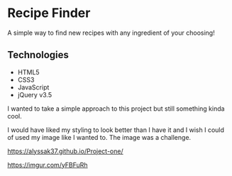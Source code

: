 # Recipe Finder
A simple way to find new recipes with any ingredient of your choosing!

## Technologies 
- HTML5
- CSS3
- JavaScript
- jQuery v3.5


I wanted to take a simple approach to this project but still something kinda cool.

I would have liked my styling to look better than I have it and I wish I could of used my image like I wanted to. The image was a challenge.

https://alyssak37.github.io/Project-one/

https://imgur.com/yFBFuRh
